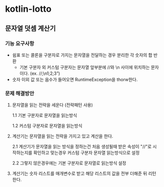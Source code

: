 # kotlin-lotto

## 문자열 덧셈 계산기



### 기능 요구사항

- 쉼표 또는 콜론을 구분자로 가지는 문자열을 전달하는 경우 분리한 각 숫자의 합 반환
  - 기본 구분자 외 커스텀 구분자는 문자열 앞부분에 //와 \n 사이에 위치하는 문자이다. (ex. //;\n1;2;3”)
- 숫자 이외 값 또는 음수가 들어오면 RuntimeException을 thorw한다.



### 문제 해결방안

1) 문자열을 읽는 전략을 세운다 (전략패턴 사용)

   1.1 기본 구분자로 문자열을 읽는방식

   1.2 커스텀 구분자로 문자열을 읽는방식

2) 계산기는 문자열을 읽는 전략을 가지고 있고 계산을 한다.

   2.1 계산기가 문자열을 읽는 방식을 정하는건 처음 생성될때 받은 속성이 "//"로 시작하는지를 확인하고
 맞는경우 커스텀 구분자 문자열 읽는방식으로 설정

   2.2 그렇지 않은경우에는 기본 구분자로 문자열로 읽는방식 설정

3) 계산기는 숫자 리스트를 매개변수로 받고 해당 리스트의 값을 전부 더해준 뒤 리턴한다.